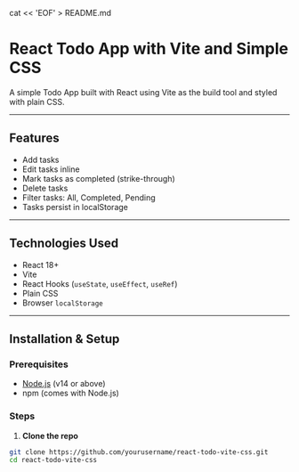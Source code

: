 cat << 'EOF' > README.md
# React Todo App with Vite and Simple CSS

A simple Todo App built with React using Vite as the build tool and styled with plain CSS.

---

## Features

- Add tasks
- Edit tasks inline
- Mark tasks as completed (strike-through)
- Delete tasks
- Filter tasks: All, Completed, Pending
- Tasks persist in localStorage

---

## Technologies Used

- React 18+
- Vite
- React Hooks (`useState`, `useEffect`, `useRef`)
- Plain CSS
- Browser `localStorage`

---

## Installation & Setup

### Prerequisites

- [Node.js](https://nodejs.org/) (v14 or above)
- npm (comes with Node.js)

### Steps

1. **Clone the repo**

```bash
git clone https://github.com/yourusername/react-todo-vite-css.git
cd react-todo-vite-css
